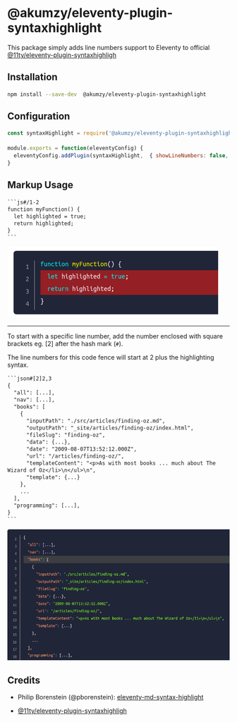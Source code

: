 # @akumzy/eleventy-plugin-syntaxhighlight

This package simply adds line numbers support to Eleventy to official [@11ty/eleventy-plugin-syntaxhighligh](https://github.com/11ty/eleventy-plugin-syntaxhighlight)

## Installation

```sh
npm install --save-dev  @akumzy/eleventy-plugin-syntaxhighlight
```

## Configuration

```js
const syntaxHighlight = require('@akumzy/eleventy-plugin-syntaxhighlight')

module.exports = function(eleventyConfig) {
  eleventyConfig.addPlugin(syntaxHighlight,  { showLineNumbers: false, alwaysWrapLineHighlights:false })
}

```

## Markup Usage

````
```js#/1-2
function myFunction() {
  let highlighted = true;
  return highlighted;
}
```
````

<img src="./numbered-lines-and-highlight.png">

<hr>

To start with a specific line number,
add the number enclosed with square brackets eg. [2] after the hash mark (`#`).

The line numbers for this code fence
will start at 2 plus the highlighting syntax.

````
```json#[2]2,3
{
  "all": [...],
  "nav": [...],
  "books": [
    {
      "inputPath": "./src/articles/finding-oz.md",
      "outputPath": "_site/articles/finding-oz/index.html",
      "fileSlug": "finding-oz",
      "data": {...},
      "date": "2009-08-07T13:52:12.000Z",
      "url": "/articles/finding-oz/",
      "templateContent": "<p>As with most books ... much about The Wizard of Oz</li>\n</ul>\n",
      "template": {...}
    },
    ...
  ],
  "programming": [...],
}
```
````

<img src="./start-at-n-number.png">

## Credits

- Philip Borenstein (@pborenstein): [eleventy-md-syntax-highlight](https://github.com/pborenstein/eleventy-md-syntax-highlight)

- [@11ty/eleventy-plugin-syntaxhighligh](https://github.com/11ty/eleventy-plugin-syntaxhighlight)

